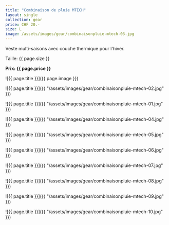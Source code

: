 ```yaml
---
title: "Combinaison de pluie MTECH"
layout: single
collection: gear
price: CHF 20.-
size: L
image: /assets/images/gear/combinaisonpluie-mtech-03.jpg
---
```


Veste multi-saisons avec couche thermique pour l'hiver.

Taille: {{ page.size }}

**Prix: {{ page.price }}**

![{{ page.title }}]({{ page.image }})

![{{ page.title }}]({{ "/assets/images/gear/combinaisonpluie-mtech-02.jpg" }})

![{{ page.title }}]({{ "/assets/images/gear/combinaisonpluie-mtech-01.jpg" }})

![{{ page.title }}]({{ "/assets/images/gear/combinaisonpluie-mtech-04.jpg" }})

![{{ page.title }}]({{ "/assets/images/gear/combinaisonpluie-mtech-05.jpg" }})

![{{ page.title }}]({{ "/assets/images/gear/combinaisonpluie-mtech-06.jpg" }})

![{{ page.title }}]({{ "/assets/images/gear/combinaisonpluie-mtech-07.jpg" }})

![{{ page.title }}]({{ "/assets/images/gear/combinaisonpluie-mtech-08.jpg" }})

![{{ page.title }}]({{ "/assets/images/gear/combinaisonpluie-mtech-09.jpg" }})

![{{ page.title }}]({{ "/assets/images/gear/combinaisonpluie-mtech-10.jpg" }})
